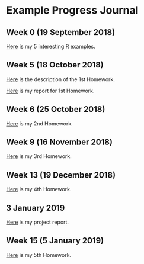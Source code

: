 # Example Progress Journal

## Week 0 (19 September 2018)

[Here](files/Example_Homework0.html) is my 5 interesting R examples. 

## Week 5 (18 October 2018)

[Here](files/HW1.pdf) is the description of the 1st Homework.

[Here](files/Homework1.html) is my report for 1st Homework. 

## Week 6 (25 October 2018)

[Here](files/Homework2.html) is my 2nd Homework.

## Week 9 (16 November 2018)

[Here](files/Homework3RMarkdown.html) is my 3rd Homework.

## Week 13 (19 December 2018)

[Here](files/Homework4.html) is my 4th Homework.

## 3 January 2019

[Here](files/IE_582_-_Project__Group_8_.html) is my project report.

## Week 15 (5 January 2019)

[Here](files/Homework5Rmarkdown.html) is my 5th Homework.